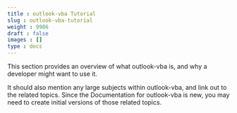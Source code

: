```yaml
---
title : outlook-vba Tutorial
slug : outlook-vba-tutorial
weight : 9986
draft : false
images : []
type : docs
---
```


This section provides an overview of what outlook-vba is, and why a developer might want to use it.

It should also mention any large subjects within outlook-vba, and link out to the related topics.  Since the Documentation for outlook-vba is new, you may need to create initial versions of those related topics.

